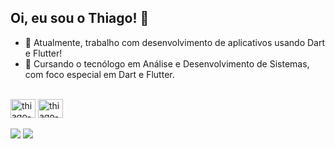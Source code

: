 ## Oi, eu sou o Thiago! 👋

- 🔭 Atualmente, trabalho com desenvolvimento de aplicativos usando Dart e Flutter!
- 🌱 Cursando o tecnólogo em Análise e Desenvolvimento de Sistemas, com foco especial em Dart e Flutter.

  

<div style="display: inline_block"><br>
  <img align="center" alt="thiago-flutter" height="30" width="40" src="https://cdn.jsdelivr.net/gh/devicons/devicon@latest/icons/flutter/flutter-original.svg">
  <img align="center" alt="thiago-dart" height="30" width="40" src="https://cdn.jsdelivr.net/gh/devicons/devicon@latest/icons/dart/dart-original.svg">
</div>
<br>


<div> 
  <a href = "mailto:thiagofern4ndo@gmail.com"><img src="https://img.shields.io/badge/-Gmail-%23333?style=for-the-badge&logo=gmail&logoColor=white" target="_blank"></a>
  <a href="https://www.linkedin.com/in/thiago-fernando-91376529b/" target="_blank"><img src="https://img.shields.io/badge/-LinkedIn-%230077B5?style=for-the-badge&logo=linkedin&logoColor=white" target="_blank"></a> 


  
</div>



